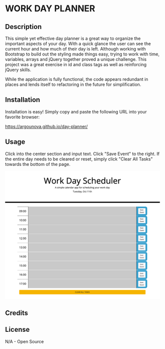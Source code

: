 # WORK DAY PLANNER

## Description

This simple yet effective day planner is a great way to organize the important aspects of your day.  With a quick glance the user can see the current hour and how much of their day is left.  Although working with Bootstrap to build out the styling made things easy, trying to work with time, variables, arrays and jQuery together proved a unique challenge.  This project was a great exercise in id and class tags as well as reinforcing jQuery skills.

While the application is fully functional, the code appears redundant in places and lends itself to refactoring in the future for simplification.

## Installation

Installation is easy!  Simply copy and paste the following URL into your favorite browser:

https://argounova.github.io/day-planner/

## Usage

Click into the center section and input text.  Click "Save Event" to the right.  If the entire day needs to be cleared or reset, simply click "Clear All Tasks" towards the bottom of the page.

![day planner screen shot](assets/day-planner-screenshot.png)

## Credits

## License

N/A - Open Source